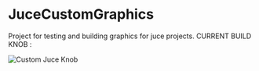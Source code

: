 # JuceCustomGraphics
Project for testing and building graphics for juce projects.
CURRENT BUILD KNOB :

![Custom Juce Knob](https://puu.sh/sjKGu/c593dfe130.gif)
